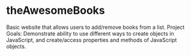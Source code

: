 # theAwesomeBooks
 Basic website that allows users to add/remove books from a list. Project Goals: Demonstrate ability to use different ways to create objects in JavaScript, and create/access properties and methods of JavaScript objects. 
